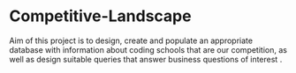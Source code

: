 # Competitive-Landscape
Aim of this project is to design, create and populate an appropriate database with information about coding schools that are our competition, as well as design suitable queries that answer business questions of interest .
